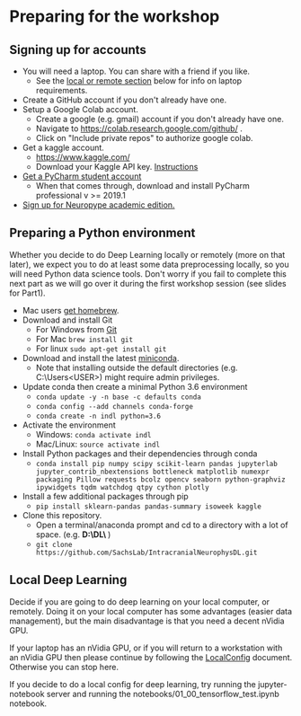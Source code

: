 # Preparing for the workshop

## Signing up for accounts

* You will need a laptop. You can share with a friend if you like.
    * See the [local or remote section](#local-deep-learning) below for info on laptop requirements.
* Create a GitHub account if you don't already have one.
* Setup a Google Colab account.
    * Create a google (e.g. gmail) account if you don't already have one.
    * Navigate to https://colab.research.google.com/github/ .
    * Click on "Include private repos" to authorize google colab.
* Get a kaggle account.
    * https://www.kaggle.com/
    * Download your Kaggle API key. [Instructions](https://github.com/Kaggle/kaggle-api#api-credentials)
* [Get a PyCharm student account](https://www.jetbrains.com/shop/eform/students)
    * When that comes through, download and install PyCharm professional v >= 2019.1
* [Sign up for Neuropype academic edition.](https://www.neuropype.io/academic-edition)

## Preparing a Python environment

Whether you decide to do Deep Learning locally or remotely (more on that later),
we expect you to do at least some data preprocessing locally,
so you will need Python data science tools. Don't worry if you fail to complete
this next part as we will go over it during the first workshop session (see slides
for Part1).

* Mac users [get homebrew](https://brew.sh/).
* Download and install Git
     * For Windows from [Git](https://gitforwindows.org/)
     * For Mac `brew install git`
     * For linux `sudo apt-get install git`
* Download and install the latest [miniconda](https://docs.conda.io/en/latest/miniconda.html).
    * Note that installing outside the default directories (e.g. C:\Users\<USER>) might require admin privileges.
* Update conda then create a minimal Python 3.6 environment
    * `conda update -y -n base -c defaults conda`
    * `conda config --add channels conda-forge`
    * `conda create -n indl python=3.6`
* Activate the environment
    * Windows: `conda activate indl`
    * Mac/Linux: `source activate indl`
* Install Python packages and their dependencies through conda
    * `conda install pip numpy scipy scikit-learn pandas jupyterlab jupyter_contrib_nbextensions bottleneck matplotlib numexpr packaging Pillow requests bcolz opencv seaborn python-graphviz ipywidgets tqdm watchdog qtpy cython plotly`
* Install a few additional packages through pip
    * `pip install sklearn-pandas pandas-summary isoweek kaggle`
* Clone this repository.
    * Open a terminal/anaconda prompt and cd to a directory with a lot of space. (e.g. <strong> D:\DL\ </strong> )
    * `git clone https://github.com/SachsLab/IntracranialNeurophysDL.git`
    
## Local Deep Learning

Decide if you are going to do deep learning on your local computer, or remotely.
Doing it on your local computer has some advantages (easier data management),
but the main disadvantage is that you need a decent nVidia GPU.

If your laptop has an nVidia GPU, or if you will return to a workstation with an nVidia GPU
then please continue by following the [LocalConfig](https://github.com/SachsLab/IntracranialNeurophysDL/tree/master/docs/LocalConfig.md)
document. Otherwise you can stop here.

If  you decide to do a local config for deep learning, try running the jupyter-notebook
server and running the notebooks/01_00_tensorflow_test.ipynb notebook.
